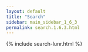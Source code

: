 ```yaml
---
layout: default
title: "Search"
sidebar: main_sidebar_1_6_3
permalink: search.1.6.3.html
---
```


{% include search-lunr.html %}
